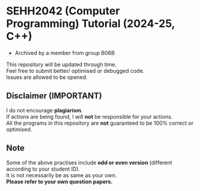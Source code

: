# SEHH2042 (Computer Programming) Tutorial (2024-25, C++)

- Archived by a member from group B06B

This repository will be updated through time. <br>
Feel free to submit better/ optimised or debugged code. <br>
Issues are allowed to be opened.

## Disclaimer (IMPORTANT)
I do not encourage **plagiarism**. <br>
If actions are being found, I will **not** be responsible for your actions. <br>
All the programs in this repository are **not** guaranteed to be 100% correct or optimised.

## Note
Some of the above practises include **odd or even version** (different according to your student ID). <br>
It is not necessarily be as same as your own. <br>
**Please refer to your own question papers.**
